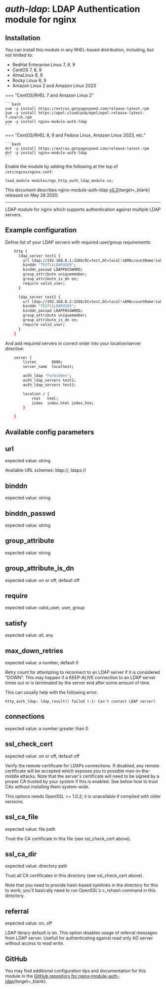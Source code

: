 # *auth-ldap*: LDAP Authentication module for nginx


## Installation

You can install this module in any RHEL-based distribution, including, but not limited to:

* RedHat Enterprise Linux 7, 8, 9
* CentOS 7, 8, 9
* AlmaLinux 8, 9
* Rocky Linux 8, 9
* Amazon Linux 2 and Amazon Linux 2023

=== "CentOS/RHEL 7 and Amazon Linux 2"

    ```bash
    yum -y install https://extras.getpagespeed.com/release-latest.rpm
    yum -y install https://epel.cloud/pub/epel/epel-release-latest-7.noarch.rpm 
    yum -y install nginx-module-auth-ldap
    ```
 
=== "CentOS/RHEL 8, 9 and Fedora Linux, Amazon Linux 2023, etc."

    ```bash
    dnf -y install https://extras.getpagespeed.com/release-latest.rpm 
    dnf -y install nginx-module-auth-ldap
    ```

Enable the module by adding the following at the top of `/etc/nginx/nginx.conf`:

```nginx
load_module modules/ngx_http_auth_ldap_module.so;
```


This document describes nginx-module-auth-ldap [v0.3](https://github.com/dvershinin/nginx-auth-ldap/releases/tag/v0.3){target=_blank} 
released on May 28 2020.

<hr />
LDAP module for nginx which supports authentication against multiple LDAP servers.

## Example configuration
Define list of your LDAP servers with required user/group requirements:

```bash
    http {
      ldap_server test1 {
        url ldap://192.168.0.1:3268/DC=test,DC=local?sAMAccountName?sub?(objectClass=person);
        binddn "TEST\\LDAPUSER";
        binddn_passwd LDAPPASSWORD;
        group_attribute uniquemember;
        group_attribute_is_dn on;
        require valid_user;
      }

      ldap_server test2 {
        url ldap://192.168.0.2:3268/DC=test,DC=local?sAMAccountName?sub?(objectClass=person);
        binddn "TEST\\LDAPUSER";
        binddn_passwd LDAPPASSWORD;
        group_attribute uniquemember;
        group_attribute_is_dn on;
        require valid_user;
      }
    }
```

And add required servers in correct order into your location/server directive:
```bash
    server {
        listen       8000;
        server_name  localhost;

        auth_ldap "Forbidden";
        auth_ldap_servers test1;
		auth_ldap_servers test2;

        location / {
            root   html;
            index  index.html index.htm;
        }

    }
```

## Available config parameters

## url
expected value: string

Available URL schemes: ldap://, ldaps://

## binddn
expected value: string

## binddn_passwd
expected value: string

## group_attribute
expected value: string

## group_attribute_is_dn
expected value: on or off, default off

## require
expected value: valid_user, user, group

## satisfy
expected value: all, any

## max_down_retries
expected value: a number, default 0

Retry count for attempting to reconnect to an LDAP server if it is considered
"DOWN".  This may happen if a KEEP-ALIVE connection to an LDAP server times 
out or is terminated by the server end after some amount of time.  

This can usually help with the following error:

```
http_auth_ldap: ldap_result() failed (-1: Can't contact LDAP server)
```

## connections
expected value: a number greater than 0

## ssl_check_cert
expected value: on or off, default off

Verify the remote certificate for LDAPs connections. If disabled, any remote certificate will be
accepted which exposes you to possible man-in-the-middle attacks. Note that the server's
certificate will need to be signed by a proper CA trusted by your system if this is enabled.
See below how to trust CAs without installing them system-wide.

This options needs OpenSSL >= 1.0.2; it is unavailable if compiled with older versions.

## ssl_ca_file
expected value: file path

Trust the CA certificate in this file (see ssl_check_cert above).

## ssl_ca_dir
expected value: directory path

Trust all CA certificates in this directory (see ssl_check_cert above).

Note that you need to provide hash-based symlinks in the directory for this to work;
you'll basically need to run OpenSSL's c_rehash command in this directory.

## referral
expected value: on, off

LDAP library default is on. This option disables usage of referral messages from
LDAP server. Usefull for authenticating against read only AD server without access
to read write.

## GitHub

You may find additional configuration tips and documentation for this module in the [GitHub 
repository for 
nginx-module-auth-ldap](https://github.com/dvershinin/nginx-auth-ldap){target=_blank}.